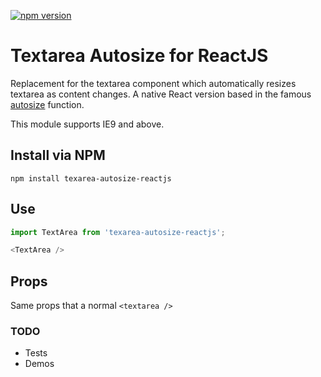 [![npm version](https://img.shields.io/npm/v/texarea-autosize-reactjs.svg)](https://www.npmjs.com/package/react-textarea-autosize)

# Textarea Autosize for ReactJS

Replacement for the textarea component which automatically resizes textarea as content changes. A native React version based in the famous [autosize](https://github.com/jackmoore/autosize) function.

This module supports IE9 and above.

## Install via NPM
```
npm install texarea-autosize-reactjs
```

## Use

```javascript
import TextArea from 'texarea-autosize-reactjs';

<TextArea />
```

## Props
Same props that a normal `<textarea />`


### TODO
- Tests
- Demos